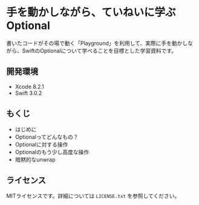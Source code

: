 # 手を動かしながら、ていねいに学ぶOptional


書いたコードがその場で動く「Playground」を利用して、実際に手を動かしながら、SwiftのOptionalについて学べることを目標とした学習資料です。


## 開発環境
- Xcode 8.2.1
- Swift 3.0.2


## もくじ
- はじめに
- Optionalってどんなもの？
- Optionalに対する操作
- Optionalのもう少し高度な操作
- 暗黙的なunwrap


## ライセンス
MITライセンスです。詳細については `LICENSE.txt` を参照してください。
